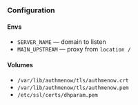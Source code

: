 ### Configuration

#### Envs

- `SERVER_NAME` — domain to listen
- `MAIN_UPSTREAM` — proxy from `location /`

#### Volumes

- `/var/lib/authmenow/tls/authmenow.crt`
- `/var/lib/authmenow/tls/authmenow.pem`
- `/etc/ssl/certs/dhparam.pem`
